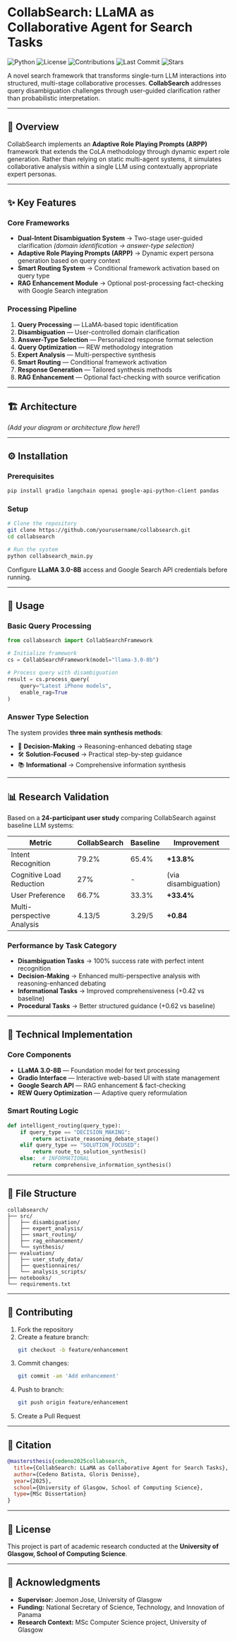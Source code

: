 # CollabSearch: LLaMA as Collaborative Agent for Search Tasks

![Python](https://img.shields.io/badge/python-3.10+-blue.svg)
![License](https://img.shields.io/badge/license-MIT-green.svg)
![Contributions](https://img.shields.io/badge/contributions-welcome-brightgreen.svg)
![Last Commit](https://img.shields.io/github/last-commit/yourusername/collabsearch)
![Stars](https://img.shields.io/github/stars/yourusername/collabsearch?style=social)



A novel search framework that transforms single-turn LLM interactions into structured, multi-stage collaborative processes. **CollabSearch** addresses query disambiguation challenges through user-guided clarification rather than probabilistic interpretation.

---

## 📌 Overview

CollabSearch implements an **Adaptive Role Playing Prompts (ARPP)** framework that extends the CoLA methodology through dynamic expert role generation. Rather than relying on static multi-agent systems, it simulates collaborative analysis within a single LLM using contextually appropriate expert personas.

---

## ✨ Key Features

### Core Frameworks
- **Dual-Intent Disambiguation System** → Two-stage user-guided clarification *(domain identification → answer-type selection)*  
- **Adaptive Role Playing Prompts (ARPP)** → Dynamic expert persona generation based on query context  
- **Smart Routing System** → Conditional framework activation based on query type  
- **RAG Enhancement Module** → Optional post-processing fact-checking with Google Search integration  

### Processing Pipeline
1. **Query Processing** — LLaMA-based topic identification  
2. **Disambiguation** — User-controlled domain clarification  
3. **Answer-Type Selection** — Personalized response format selection  
4. **Query Optimization** — REW methodology integration  
5. **Expert Analysis** — Multi-perspective synthesis  
6. **Smart Routing** — Conditional framework activation  
7. **Response Generation** — Tailored synthesis methods  
8. **RAG Enhancement** — Optional fact-checking with source verification  

---

## 🏗️ Architecture
*(Add your diagram or architecture flow here!)*

---

## ⚙️ Installation

### Prerequisites
```bash
pip install gradio langchain openai google-api-python-client pandas
```

### Setup
```bash
# Clone the repository
git clone https://github.com/yourusername/collabsearch.git
cd collabsearch

# Run the system
python collabsearch_main.py
```

Configure **LLaMA 3.0-8B** access and Google Search API credentials before running.  

---

## 🚀 Usage

### Basic Query Processing
```python
from collabsearch import CollabSearchFramework

# Initialize framework
cs = CollabSearchFramework(model="llama-3.0-8b")

# Process query with disambiguation
result = cs.process_query(
    query="Latest iPhone models",
    enable_rag=True
)
```

### Answer Type Selection
The system provides **three main synthesis methods**:
- 🧩 **Decision-Making** → Reasoning-enhanced debating stage  
- 🛠️ **Solution-Focused** → Practical step-by-step guidance  
- 📚 **Informational** → Comprehensive information synthesis  

---

## 📊 Research Validation

Based on a **24-participant user study** comparing CollabSearch against baseline LLM systems:

| Metric                   | CollabSearch | Baseline | Improvement |
|---------------------------|--------------|----------|-------------|
| Intent Recognition        | 79.2%        | 65.4%    | **+13.8%** |
| Cognitive Load Reduction  | 27%          | -        | (via disambiguation) |
| User Preference           | 66.7%        | 33.3%    | **+33.4%** |
| Multi-perspective Analysis| 4.13/5       | 3.29/5   | **+0.84**  |

### Performance by Task Category
- **Disambiguation Tasks** → 100% success rate with perfect intent recognition  
- **Decision-Making** → Enhanced multi-perspective analysis with reasoning-enhanced debating  
- **Informational Tasks** → Improved comprehensiveness (+0.42 vs baseline)  
- **Procedural Tasks** → Better structured guidance (+0.62 vs baseline)  

---

## 🔧 Technical Implementation

### Core Components
- **LLaMA 3.0-8B** — Foundation model for text processing  
- **Gradio Interface** — Interactive web-based UI with state management  
- **Google Search API** — RAG enhancement & fact-checking  
- **REW Query Optimization** — Adaptive query reformulation  

### Smart Routing Logic
```python
def intelligent_routing(query_type):
    if query_type == "DECISION_MAKING":
        return activate_reasoning_debate_stage()
    elif query_type == "SOLUTION_FOCUSED":
        return route_to_solution_synthesis()
    else:  # INFORMATIONAL
        return comprehensive_information_synthesis()
```

---

## 📂 File Structure
```
collabsearch/
├── src/
│   ├── disambiguation/
│   ├── expert_analysis/
│   ├── smart_routing/
│   ├── rag_enhancement/
│   └── synthesis/
├── evaluation/
│   ├── user_study_data/
│   ├── questionnaires/
│   └── analysis_scripts/
├── notebooks/
└── requirements.txt
```

---

## 🤝 Contributing
1. Fork the repository  
2. Create a feature branch:  
   ```bash
   git checkout -b feature/enhancement
   ```  
3. Commit changes:  
   ```bash
   git commit -am 'Add enhancement'
   ```  
4. Push to branch:  
   ```bash
   git push origin feature/enhancement
   ```  
5. Create a Pull Request  

---

## 📖 Citation
```bibtex
@mastersthesis{cedeno2025collabsearch,
  title={CollabSearch: LLaMA as Collaborative Agent for Search Tasks},
  author={Cedeno Batista, Gloris Denisse},
  year={2025},
  school={University of Glasgow, School of Computing Science},
  type={MSc Dissertation}
}
```

---

## 📜 License
This project is part of academic research conducted at the **University of Glasgow, School of Computing Science**.  

---

## 🙏 Acknowledgments
- **Supervisor:** Joemon Jose, University of Glasgow  
- **Funding:** National Secretary of Science, Technology, and Innovation of Panama  
- **Research Context:** MSc Computer Science project, University of Glasgow  
